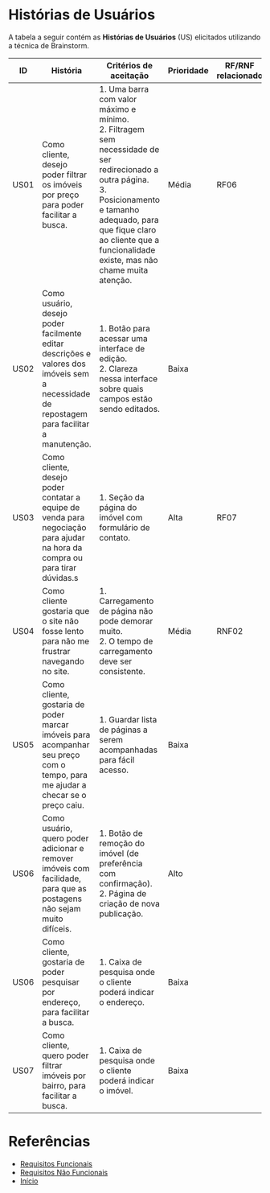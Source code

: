 # Histórias de Usuários

A tabela a seguir contém as **Histórias de Usuários** (US) elicitados utilizando a técnica de Brainstorm.

| ID | História | Critérios de aceitação | Prioridade | RF/RNF relacionado |
|----|-------|-------|------|----|
| US01 | Como cliente, desejo poder filtrar os imóveis por preço para poder facilitar a busca. | 1. Uma barra com valor máximo e mínimo. <br> 2. Filtragem sem necessidade de ser redirecionado a outra página. <br> 3. Posicionamento e tamanho adequado, para que fique claro ao cliente que a funcionalidade existe, mas não chame muita atenção. | Média | RF06 |
| US02 | Como usuário, desejo poder facilmente editar descrições e valores dos imóveis sem a necessidade de repostagem para facilitar a manutenção. |  1. Botão para acessar uma interface de edição. <br> 2. Clareza nessa interface sobre quais campos estão sendo editados. | Baixa | |
| US03 | Como cliente, desejo poder contatar a equipe de venda para negociação para ajudar na hora da compra ou para tirar dúvidas.s | 1. Seção da página do imóvel com formulário de contato. | Alta | RF07 |
| US04 | Como cliente gostaria que o site não fosse lento para não me frustrar navegando no site. | 1. Carregamento de página não pode demorar muito. <br> 2. O tempo de carregamento deve ser consistente. | Média | RNF02 |
| US05 | Como cliente, gostaria de poder marcar imóveis para acompanhar seu preço com o tempo, para me ajudar a checar se o preço caiu. | 1. Guardar lista de páginas a serem acompanhadas para fácil acesso. | Baixa | |
| US06 | Como usuário, quero poder adicionar e remover imóveis com facilidade, para que as postagens não sejam muito difíceis. | 1. Botão de remoção do imóvel (de preferência com confirmação). <br> 2. Página de criação de nova publicação. | Alto | |
| US06 | Como cliente, gostaria de poder pesquisar por endereço, para facilitar a busca. | 1. Caixa de pesquisa onde o cliente poderá indicar o endereço. |  Baixa | |
| US07 | Como cliente, quero poder filtrar imóveis por bairro, para facilitar a busca. | 1. Caixa de pesquisa onde o cliente poderá indicar o imóvel. | Baixa | |

# Referências

* [Requisitos Funcionais](RF.md)
* [Requisitos Não Funcionais](RNF.md)
* [Início](../README.md)

